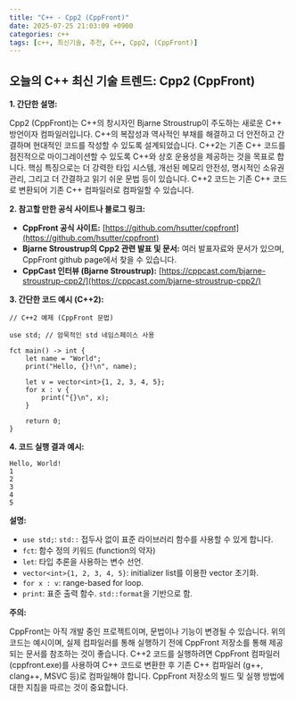 ```yaml
---
title: "C++ - Cpp2 (CppFront)"
date: 2025-07-25 21:03:09 +0900
categories: c++
tags: [c++, 최신기술, 추천, C++, Cpp2, (CppFront)]
---
```


## 오늘의 C++ 최신 기술 트렌드: **Cpp2 (CppFront)**

**1. 간단한 설명:**

Cpp2 (CppFront)는 C++의 창시자인 Bjarne Stroustrup이 주도하는 새로운 C++ 방언이자 컴파일러입니다. C++의 복잡성과 역사적인 부채를 해결하고 더 안전하고 간결하며 현대적인 코드를 작성할 수 있도록 설계되었습니다. C++2는 기존 C++ 코드를 점진적으로 마이그레이션할 수 있도록 C++와 상호 운용성을 제공하는 것을 목표로 합니다. 핵심 특징으로는 더 강력한 타입 시스템, 개선된 메모리 안전성, 명시적인 소유권 관리, 그리고 더 간결하고 읽기 쉬운 문법 등이 있습니다. C++2 코드는 기존 C++ 코드로 변환되어 기존 C++ 컴파일러로 컴파일할 수 있습니다.

**2. 참고할 만한 공식 사이트나 블로그 링크:**

*   **CppFront 공식 사이트:** [https://github.com/hsutter/cppfront](https://github.com/hsutter/cppfront)
*   **Bjarne Stroustrup의 Cpp2 관련 발표 및 문서:** 여러 발표자료와 문서가 있으며, CppFront github page에서 찾을 수 있습니다.
*   **CppCast 인터뷰 (Bjarne Stroustrup):** [https://cppcast.com/bjarne-stroustrup-cpp2/](https://cppcast.com/bjarne-stroustrup-cpp2/)

**3. 간단한 코드 예시 (C++2):**

```cpp2
// C++2 예제 (CppFront 문법)

use std; // 암묵적인 std 네임스페이스 사용

fct main() -> int {
    let name = "World";
    print("Hello, {}!\n", name);

    let v = vector<int>{1, 2, 3, 4, 5};
    for x : v {
        print("{}\n", x);
    }

    return 0;
}
```

**4. 코드 실행 결과 예시:**

```
Hello, World!
1
2
3
4
5
```

**설명:**

*   `use std;`: `std::` 접두사 없이 표준 라이브러리 함수를 사용할 수 있게 합니다.
*   `fct`: 함수 정의 키워드 (function의 약자)
*   `let`: 타입 추론을 사용하는 변수 선언.
*   `vector<int>{1, 2, 3, 4, 5}`: initializer list를 이용한 vector 초기화.
*   `for x : v`: range-based for loop.
*   `print`: 표준 출력 함수.  `std::format`을 기반으로 함.

**주의:**

CppFront는 아직 개발 중인 프로젝트이며, 문법이나 기능이 변경될 수 있습니다. 위의 코드는 예시이며, 실제 컴파일러를 통해 실행하기 전에 CppFront 저장소를 통해 제공되는 문서를 참조하는 것이 좋습니다. C++2 코드를 실행하려면 CppFront 컴파일러 (cppfront.exe)를 사용하여 C++ 코드로 변환한 후 기존 C++ 컴파일러 (g++, clang++, MSVC 등)로 컴파일해야 합니다.  CppFront 저장소의 빌드 및 실행 방법에 대한 지침을 따르는 것이 중요합니다.

